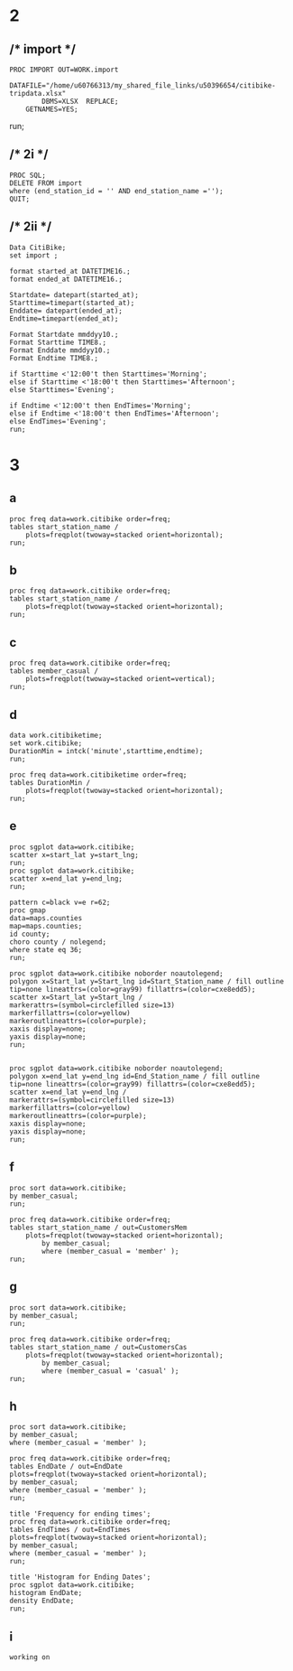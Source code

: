 # 2

## /* import */

    PROC IMPORT OUT=WORK.import 
            DATAFILE="/home/u60766313/my_shared_file_links/u50396654/citibike-tripdata.xlsx"
            DBMS=XLSX  REPLACE;
        GETNAMES=YES;
run;


## /* 2i */

    PROC SQL;
    DELETE FROM import
    where (end_station_id = '' AND end_station_name ='');
    QUIT;



## /* 2ii */

    Data CitiBike;
    set import ;

    format started_at DATETIME16.;
    format ended_at DATETIME16.;

    Startdate= datepart(started_at);
    Starttime=timepart(started_at);
    Enddate= datepart(ended_at);
    Endtime=timepart(ended_at);

    Format Startdate mmddyy10.;
    Format Starttime TIME8.;
    Format Enddate mmddyy10.;
    Format Endtime TIME8.;

    if Starttime <'12:00't then Starttimes='Morning';
    else if Starttime <'18:00't then Starttimes='Afternoon';
    else Starttimes='Evening';

    if Endtime <'12:00't then EndTimes='Morning';
    else if Endtime <'18:00't then EndTimes='Afternoon';
    else EndTimes='Evening';
    run;



# 3
## a

    proc freq data=work.citibike order=freq;
    tables start_station_name / 
        plots=freqplot(twoway=stacked orient=horizontal);
    run;


## b

    proc freq data=work.citibike order=freq;
    tables start_station_name / 
        plots=freqplot(twoway=stacked orient=horizontal);
    run;


## c


    proc freq data=work.citibike order=freq;
    tables member_casual / 
        plots=freqplot(twoway=stacked orient=vertical);
    run;



## d

    data work.citibiketime; 
    set work.citibike; 
    DurationMin = intck('minute',starttime,endtime); 
    run;

    proc freq data=work.citibiketime order=freq;
    tables DurationMin / 
        plots=freqplot(twoway=stacked orient=horizontal);
    run;


## e

    proc sgplot data=work.citibike;
    scatter x=start_lat y=start_lng;
    run;
    proc sgplot data=work.citibike;
    scatter x=end_lat y=end_lng;
    run;

    pattern c=black v=e r=62;
    proc gmap
    data=maps.counties 
    map=maps.counties;
    id county;
    choro county / nolegend;
    where state eq 36;
    run;

    proc sgplot data=work.citibike noborder noautolegend;
    polygon x=Start_lat y=Start_lng id=Start_Station_name / fill outline tip=none lineattrs=(color=gray99) fillattrs=(color=cxe8edd5);
    scatter x=Start_lat y=Start_lng /
    markerattrs=(symbol=circlefilled size=13)
    markerfillattrs=(color=yellow)
    markeroutlineattrs=(color=purple);
    xaxis display=none;
    yaxis display=none;
    run;


    proc sgplot data=work.citibike noborder noautolegend;
    polygon x=end_lat y=end_lng id=End_Station_name / fill outline tip=none lineattrs=(color=gray99) fillattrs=(color=cxe8edd5);
    scatter x=end_lat y=end_lng /
    markerattrs=(symbol=circlefilled size=13)
    markerfillattrs=(color=yellow)
    markeroutlineattrs=(color=purple);
    xaxis display=none;
    yaxis display=none;
    run;


## f

    proc sort data=work.citibike;
    by member_casual;
    run;

    proc freq data=work.citibike order=freq;
    tables start_station_name / out=CustomersMem
        plots=freqplot(twoway=stacked orient=horizontal);
            by member_casual;
            where (member_casual = 'member' );
    run;



## g


    proc sort data=work.citibike;
    by member_casual;
    run;

    proc freq data=work.citibike order=freq;
    tables start_station_name / out=CustomersCas
        plots=freqplot(twoway=stacked orient=horizontal);
            by member_casual;
            where (member_casual = 'casual' );
    run;



## h


    proc sort data=work.citibike;
	by member_casual;
	where (member_casual = 'member' );

    proc freq data=work.citibike order=freq;
    tables EndDate / out=EndDate
    plots=freqplot(twoway=stacked orient=horizontal);	
    by member_casual;
    where (member_casual = 'member' );
    run;

    title 'Frequency for ending times';
    proc freq data=work.citibike order=freq;
    tables EndTimes / out=EndTimes
    plots=freqplot(twoway=stacked orient=horizontal);
    by member_casual;
    where (member_casual = 'member' );
    run;

    title 'Histogram for Ending Dates';
    proc sgplot data=work.citibike;
    histogram EndDate;
    density EndDate;
    run;

 
## i
    working on
